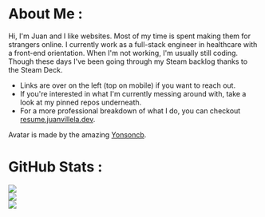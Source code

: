 # About Me :
Hi, I'm Juan and I like websites. Most of my time is spent making them for strangers online. I currently work as a full-stack engineer in healthcare with a front-end orientation. When I'm not working, I'm usually still coding. Though these days I've been going through my Steam backlog thanks to the Steam Deck.

- Links are over on the left (top on mobile) if you want to reach out.
- If you're interested in what I'm currently messing around with, take a look at my pinned repos underneath.
- For a more professional breakdown of what I do, you can checkout [resume.juanvillela.dev](https://resume.juanvillela.dev).

Avatar is made by the amazing [Yonsoncb](https://twitter.com/Yonsoncb).

# GitHub Stats :
![](https://github-readme-stats.vercel.app/api?username=fourjuaneight&theme=bear&hide_border=false&include_all_commits=false&count_private=false)<br/>
![](https://github-readme-streak-stats.herokuapp.com/?user=fourjuaneight&theme=bear&hide_border=false)<br/>
![](https://github-readme-stats.vercel.app/api/top-langs/?username=fourjuaneight&theme=bear&hide_border=false&include_all_commits=false&count_private=false&layout=compact)
